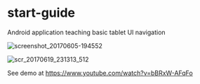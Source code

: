 # start-guide
Android application teaching basic tablet UI navigation

![screenshot_20170605-194552](https://cloud.githubusercontent.com/assets/15718174/26795982/fee64200-4a27-11e7-9c2a-e000efefda3a.png)

![scr_20170619_231313_512](https://user-images.githubusercontent.com/15718174/27304074-34639c1e-553d-11e7-9b0b-cdcae94bb176.gif)

See demo at https://www.youtube.com/watch?v=bBRxW-AFqFo
